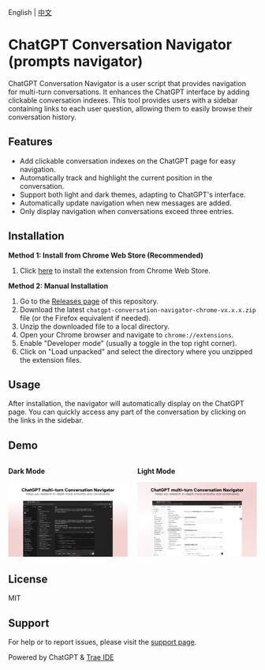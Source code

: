 English | [中文](./README_zh-CN.md)

# ChatGPT Conversation Navigator (prompts navigator)

ChatGPT Conversation Navigator is a user script that provides navigation for multi-turn conversations. It enhances the ChatGPT interface by adding clickable conversation indexes. This tool provides users with a sidebar containing links to each user question, allowing them to easily browse their conversation history.

## Features

- Add clickable conversation indexes on the ChatGPT page for easy navigation.
- Automatically track and highlight the current position in the conversation.
- Support both light and dark themes, adapting to ChatGPT's interface.
- Automatically update navigation when new messages are added.
- Only display navigation when conversations exceed three entries.

## Installation

**Method 1: Install from Chrome Web Store (Recommended)**

1. Click [here](https://chromewebstore.google.com/detail/chatgpt-%E5%AF%B9%E8%AF%9D%E5%AF%BC%E8%88%AA%E5%99%A8/phelhffecoejnegmdnboboofmhhmhlcf) to install the extension from Chrome Web Store.

**Method 2: Manual Installation**

1.  Go to the [Releases page](https://github.com/tianyw0/ai-conversation-navigator/releases) of this repository.
2.  Download the latest `chatgpt-conversation-navigator-chrome-vx.x.x.zip` file (or the Firefox equivalent if needed).
3.  Unzip the downloaded file to a local directory.
4.  Open your Chrome browser and navigate to `chrome://extensions`.
5.  Enable "Developer mode" (usually a toggle in the top right corner).
6.  Click on "Load unpacked" and select the directory where you unzipped the extension files.

## Usage

After installation, the navigator will automatically display on the ChatGPT page. You can quickly access any part of the conversation by clicking on the links in the sidebar.

## Demo

<div style="display: flex; justify-content: space-between;">
  <div style="flex: 1; margin-right: 10px;">
    <p><strong>Dark Mode</strong></p>
    <img src="./docs/promotional_material/chatgpt-navigator-dark.png" alt="Dark Mode Demo" style="width: 100%;">
  </div>
  <div style="flex: 1; margin-left: 10px;">
    <p><strong>Light Mode</strong></p>
    <img src="./docs/promotional_material/chatgpt-navigator-light.png" alt="Light Mode Demo" style="width: 100%;">
  </div>
</div>

## License

MIT

## Support

For help or to report issues, please visit the [support page](https://github.com/tianyw0/ai-conversation-navigator/issues).

Powered by ChatGPT & [Trae IDE](https://www.trae.ai/)
